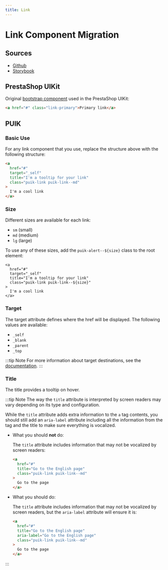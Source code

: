 ```yaml
---
title: Link
---
```


# Link Component Migration

## Sources

- [Github](https://github.com/PrestaShopCorp/puik/tree/main/packages/components/link)
- [Storybook](https://uikit.prestashop.com/?path=/story/components-link--default)

## PrestaShop UIKit

Original [bootstrap component](https://getbootstrap.com/docs/5.0/helpers/colored-links/) used in the PrestaShop UIKit:

```html
<a href="#" class="link-primary">Primary link</a>
```

## PUIK

### Basic Use

For any link component that you use, replace the structure above with the following structure:

```html
<a
  href="#"
  target="_self"
  title="I'm a tooltip for your link"
  class="puik-link puik-link--md"
>
  I'm a cool link
</a>
```

### Size

Different sizes are available for each link:
  - `sm` (small)
  - `md` (medium)
  - `lg` (large)

To use any of these sizes, add the `puik-alert--${size}` class to the root element:

```html{5}
<a
  href="#"
  target="_self"
  title="I'm a tooltip for your link"
  class="puik-link puik-link--${size}"
>
  I'm a cool link
</a>
```

### Target

The target attribute defines where the href will be displayed. The following values are available:
  - `_self`
  - `_blank`
  - `_parent`
  - `_top`

:::tip Note
For more information about target destinations, see the [documentation](https://developer.mozilla.org/en-US/docs/Web/HTML/Element/a).
:::

### Title

The title provides a tooltip on hover.

:::tip Note
The way the `title` attribute is interpreted by screen readers may vary depending on its type and configuration.

While the `title` attribute adds extra information to the `a` tag contents, you should still add an `aria-label` attribute including all the information from the tag and the title to make sure everything is vocalized.

- What you should **not** do:

  The `title` attribute includes information that may not be vocalized by screen readers:

  ```html
  <a
    href="#"
    title="Go to the English page"
    class="puik-link puik-link--md"
  >
    Go to the page
  </a>
  ```

- What you should do:

  The `title` attribute includes information that may not be vocalized by screen readers, but the `aria-label` attribute will ensure it is:
  
  ```html
  <a
    href="#"
    title="Go to the English page"
    aria-label="Go to the English page"
    class="puik-link puik-link--md"
  >
    Go to the page
  </a>
  ```
:::
